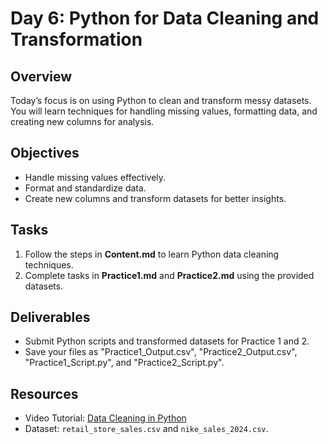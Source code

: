 # Day 6: Python for Data Cleaning and Transformation

## Overview
Today’s focus is on using Python to clean and transform messy datasets. You will learn techniques for handling missing values, formatting data, and creating new columns for analysis.

## Objectives
- Handle missing values effectively.
- Format and standardize data.
- Create new columns and transform datasets for better insights.

## Tasks
1. Follow the steps in **Content.md** to learn Python data cleaning techniques.
2. Complete tasks in **Practice1.md** and **Practice2.md** using the provided datasets.

## Deliverables
- Submit Python scripts and transformed datasets for Practice 1 and 2.
- Save your files as "Practice1_Output.csv", "Practice2_Output.csv", "Practice1_Script.py", and "Practice2_Script.py".

## Resources
- Video Tutorial: [Data Cleaning in Python](https://www.youtube.com/results?search_query=data+cleaning+with+pandas)
- Dataset: `retail_store_sales.csv` and `nike_sales_2024.csv`.
